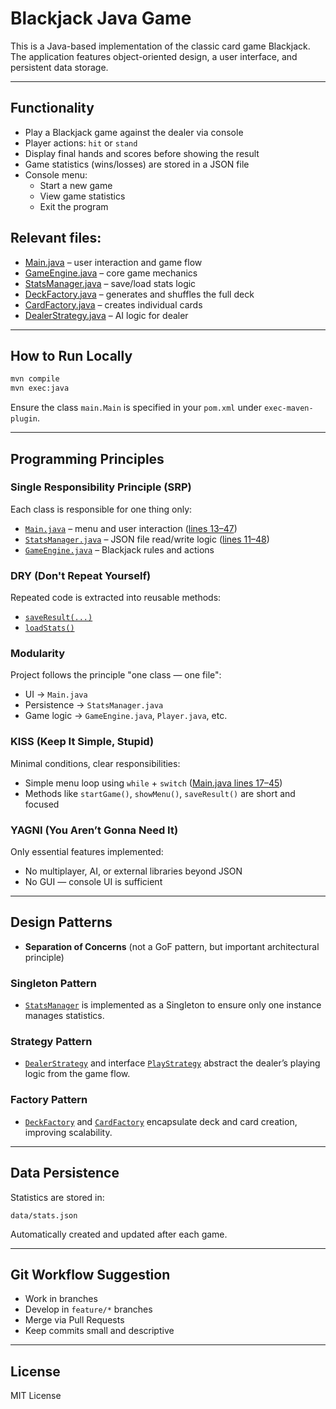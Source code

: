 #  Blackjack Java Game
This is a Java-based implementation of the classic card game Blackjack. The application features object-oriented design, a user interface, and persistent data storage.

---

## Functionality

- Play a Blackjack game against the dealer via console
- Player actions: `hit` or `stand`
- Display final hands and scores before showing the result
- Game statistics (wins/losses) are stored in a JSON file
- Console menu:
    - Start a new game
    - View game statistics
    - Exit the program

## Relevant files:
- [Main.java](./src/main/java/main/Main.java) – user interaction and game flow
- [GameEngine.java](./src/main/java/game/GameEngine.java) – core game mechanics
- [StatsManager.java](./src/main/java/main/StatsManager.java) – save/load stats logic
- [DeckFactory.java](./src/main/java/factory/DeckFactory.java) – generates and shuffles the full deck
- [CardFactory.java](./src/main/java/factory/CardFactory.java) – creates individual cards
- [DealerStrategy.java](./src/main/java/strategy/DealerStrategy.java) – AI logic for dealer

---

## How to Run Locally

```bash
mvn compile
mvn exec:java
```

Ensure the class `main.Main` is specified in your `pom.xml` under `exec-maven-plugin`.

---

## Programming Principles
### Single Responsibility Principle (SRP)
Each class is responsible for one thing only:
- [`Main.java`](./src/main/java/main/Main.java) – menu and user interaction ([lines 13–47](./src/main/java/main/Main.java#L13-L47))
- [`StatsManager.java`](./src/main/java/main/StatsManager.java) – JSON file read/write logic ([lines 11–48](./src/main/java/main/StatsManager.java#L11-L48))
- [`GameEngine.java`](./src/main/java/game/GameEngine.java) – Blackjack rules and actions

### DRY (Don't Repeat Yourself)
Repeated code is extracted into reusable methods:
- [`saveResult(...)`](./src/main/java/main/StatsManager.java#L27)
- [`loadStats()`](./src/main/java/main/StatsManager.java#L11)

### Modularity
Project follows the principle "one class — one file":
- UI → `Main.java`
- Persistence → `StatsManager.java`
- Game logic → `GameEngine.java`, `Player.java`, etc.

### KISS (Keep It Simple, Stupid)
Minimal conditions, clear responsibilities:
- Simple menu loop using `while` + `switch` ([Main.java lines 17–45](./src/main/java/main/Main.java#L17-L45))
- Methods like `startGame()`, `showMenu()`, `saveResult()` are short and focused

### YAGNI (You Aren’t Gonna Need It)
Only essential features implemented:
- No multiplayer, AI, or external libraries beyond JSON
- No GUI — console UI is sufficient

---

## Design Patterns

- **Separation of Concerns** (not a GoF pattern, but important architectural principle)

### Singleton Pattern
- [`StatsManager`](./src/main/java/main/StatsManager.java) is implemented as a Singleton to ensure only one instance manages statistics.

### Strategy Pattern
- [`DealerStrategy`](./src/main/java/strategy/DealerStrategy.java) and interface [`PlayStrategy`](./src/main/java/strategy/PlayStrategy.java) abstract the dealer’s playing logic from the game flow.

### Factory Pattern
- [`DeckFactory`](./src/main/java/factory/DeckFactory.java) and [`CardFactory`](./src/main/java/factory/CardFactory.java) encapsulate deck and card creation, improving scalability.


---

## Data Persistence

Statistics are stored in:
```
data/stats.json
```
Automatically created and updated after each game.

---

## Git Workflow Suggestion

- Work in branches
- Develop in `feature/*` branches
- Merge via Pull Requests
- Keep commits small and descriptive

---

## License

MIT License
